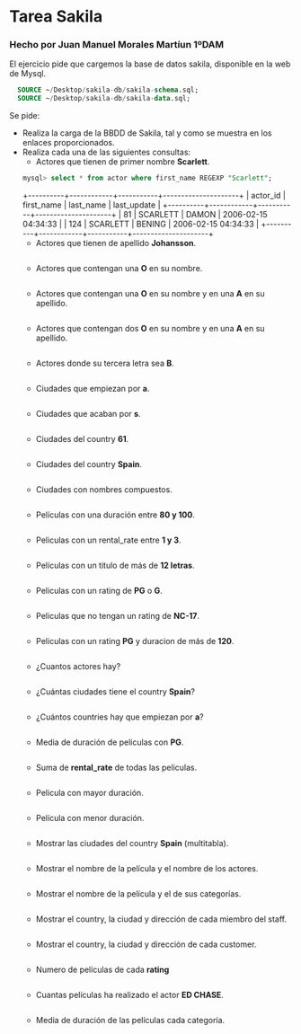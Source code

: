 # Tarea Sakila  

### Hecho por Juan Manuel Morales Martíun 1ºDAM  

El ejercicio pide que cargemos la base de datos sakila, disponible en la web de Mysql.

```sql
  SOURCE ~/Desktop/sakila-db/sakila-schema.sql;
  SOURCE ~/Desktop/sakila-db/sakila-data.sql;
```


Se pide:
- Realiza la carga de la BBDD de Sakila, tal y como se muestra en los enlaces proporcionados.
- Realiza cada una de las siguientes consultas:
    - Actores que tienen de primer nombre __Scarlett__.
    ```sql
    mysql> select * from actor where first_name REGEXP "Scarlett";    
    ```
    +----------+------------+-----------+---------------------+
| actor_id | first_name | last_name | last_update         |
+----------+------------+-----------+---------------------+
|       81 | SCARLETT   | DAMON     | 2006-02-15 04:34:33 |
|      124 | SCARLETT   | BENING    | 2006-02-15 04:34:33 |
+----------+------------+-----------+---------------------+
    - Actores que tienen de apellido __Johansson__.
    ```sql
    ```
    - Actores que contengan una __O__ en su nombre.
    ```sql
    ```
    - Actores que contengan una __O__ en su nombre y en una __A__ en su apellido.
    ```sql
    ```
    - Actores que contengan dos __O__ en su nombre y en una __A__ en su apellido.
    ```sql
    ```
    - Actores donde su tercera letra sea __B__.
    ```sql
    ```
    - Ciudades que empiezan por __a__.
    ```sql
    ```
    - Ciudades que acaban por __s__.
    ```sql
    ```
    - Ciudades del country __61__.
    ```sql
    ```
    - Ciudades del country __Spain__.
    ```sql
    ```
    - Ciudades con nombres compuestos.
    ```sql
    ```
    - Películas con una duración entre __80 y 100__.
    ```sql
    ```
    - Peliculas con un rental_rate entre __1 y 3__.
    ```sql
    ```
    - Películas con un titulo de más de __12 letras__.
    ```sql
    ```
    - Peliculas con un rating de __PG__ o __G__.
    ```sql
    ```
    - Peliculas que no tengan un rating de __NC-17__.
    ```sql
    ```
    - Peliculas con un rating __PG__ y duracion de más de __120__.
    ```sql
    ```
    - ¿Cuantos actores hay?
    ```sql
    ```
    - ¿Cuántas ciudades tiene el country __Spain__?
    ```sql
    ```
    - ¿Cuántos countries hay que empiezan por __a__?
    ```sql
    ```
    - Media de duración de peliculas con __PG__.
    ```sql
    ```
    - Suma de __rental_rate__ de todas las peliculas.
    ```sql
    ```
    - Pelicula con mayor duración.
    ```sql
    ```
    - Película con menor duración.
    ```sql
    ```
    - Mostrar las ciudades del country __Spain__ (multitabla).
    ```sql
    ```
    - Mostrar el nombre de la película y el nombre de los actores.
    ```sql
    ```
    - Mostrar el nombre de la película y el de sus categorías.
    ```sql
    ```
    - Mostrar el country, la ciudad y dirección de cada miembro del staff.
    ```sql
    ```
    - Mostrar el country, la ciudad y dirección de cada customer.
    ```sql
    ```
    - Numero de películas de cada __rating__
    ```sql
    ```
    - Cuantas películas ha realizado el actor __ED CHASE__.
    ```sql
    ```
    - Media de duración de las películas cada categoría.
    ```sql
    ```
